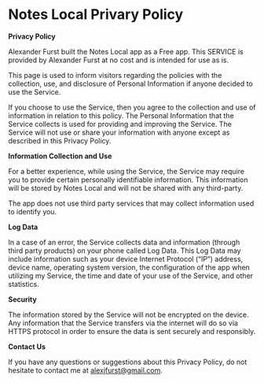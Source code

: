 # Notes Local Privary Policy

**Privacy Policy**

Alexander Furst built the Notes Local app as a Free app. This SERVICE is provided by Alexander Furst at no cost and is intended for use as is.

This page is used to inform visitors regarding the policies with the collection, use, and disclosure of Personal Information if anyone decided to use the Service.

If you choose to use the Service, then you agree to the collection and use of information in relation to this policy. The Personal Information that the Service collects is used for providing and improving the Service. The Service will not use or share your information with anyone except as described in this Privacy Policy.

**Information Collection and Use**

For a better experience, while using the Service, the Service may require you to provide certain personally identifiable information. This information will be stored by Notes Local and will not be shared with any third-party.

The app does not use third party services that may collect information used to identify you.

**Log Data**

In a case of an error, the Service collects data and information (through third party products) on your phone called Log Data. This Log Data may include information such as your device Internet Protocol (“IP”) address, device name, operating system version, the configuration of the app when utilizing my Service, the time and date of your use of the Service, and other statistics.

**Security**

The information stored by the Service will not be encrypted on the device. Any information that the Service transfers via the internet will do so via HTTPS protocol in order to ensure the data is sent securely and responsibly.

**Contact Us**

If you have any questions or suggestions about this Privacy Policy, do not hesitate to contact me at alexjfurst@gmail.com.
